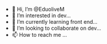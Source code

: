 - 👋 Hi, I’m @EduoliveM
- 👀 I’m interested in dev...
- 🌱 I’m currently learning front end...
- 💞️ I’m looking to collaborate on dev...
- 📫 How to reach me ...

<!---
EduoliveM/EduoliveM is a ✨ special ✨ repository because its `README.md` (this file) appears on your GitHub profile.
You can click the Preview link to take a look at your changes.
--->
